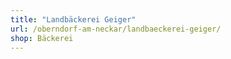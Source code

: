 ```yaml
---
title: "Landbäckerei Geiger"
url: /oberndorf-am-neckar/landbaeckerei-geiger/
shop: Bäckerei
---
```


